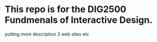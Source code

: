 # This repo is for the DIG2500 Fundmenals of Interactive Design.
putting more description
3 web sites 
etc
